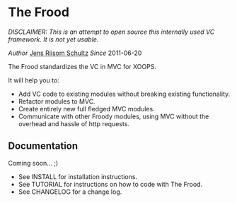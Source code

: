 The Frood
=========

*DISCLAIMER: This is an attempt to open source this internally used VC framework. It is not yet usable.*

*Author* [Jens Riisom Schultz](mailto:ibber_of_crew42@hotmail.com)
*Since*  2011-06-20

The Frood standardizes the VC in MVC for XOOPS.

It will help you to:

  * Add VC code to existing modules without breaking existing functionality.
  * Refactor modules to MVC.
  * Create entirely new full fledged MVC modules.
  * Communicate with other Froody modules, using MVC without the overhead and
    hassle of http requests.


Documentation
-------------

Coming soon... ;)

  * See INSTALL for installation instructions.
  * See TUTORIAL for instructions on how to code with The Frood.
  * See CHANGELOG for a change log.

